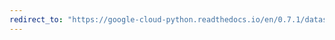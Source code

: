 ```yaml
---
redirect_to: "https://google-cloud-python.readthedocs.io/en/0.7.1/datastore-transactions.html"
---
```

